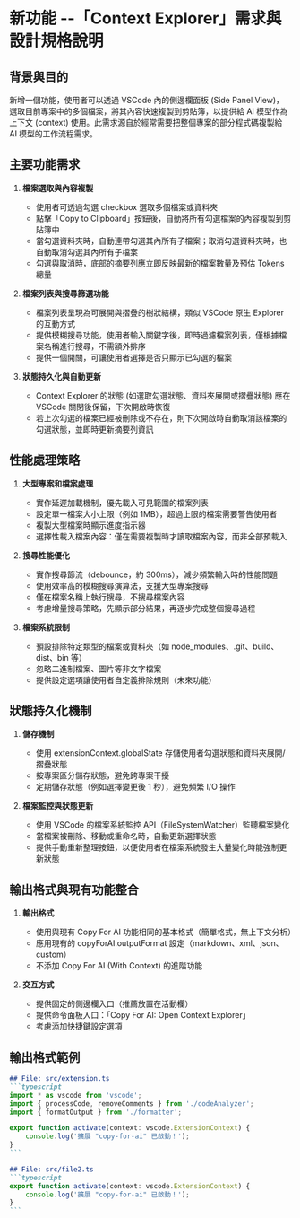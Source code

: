# 新功能 --「Context Explorer」需求與設計規格說明

## 背景與目的

新增一個功能，使用者可以透過 VSCode 內的側邊欄面板 (Side Panel View)，選取目前專案中的多個檔案，將其內容快速複製到剪貼簿，以提供給 AI 模型作為上下文 (context) 使用。此需求源自於經常需要把整個專案的部分程式碼複製給 AI 模型的工作流程需求。

## 主要功能需求

1. **檔案選取與內容複製**
   - 使用者可透過勾選 checkbox 選取多個檔案或資料夾
   - 點擊「Copy to Clipboard」按鈕後，自動將所有勾選檔案的內容複製到剪貼簿中
   - 當勾選資料夾時，自動連帶勾選其內所有子檔案；取消勾選資料夾時，也自動取消勾選其內所有子檔案
   - 勾選與取消時，底部的摘要列應立即反映最新的檔案數量及預估 Tokens 總量

2. **檔案列表與搜尋篩選功能**
   - 檔案列表呈現為可展開與摺疊的樹狀結構，類似 VSCode 原生 Explorer 的互動方式
   - 提供模糊搜尋功能，使用者輸入關鍵字後，即時過濾檔案列表，僅根據檔案名稱進行搜尋，不需額外排序
   - 提供一個開關，可讓使用者選擇是否只顯示已勾選的檔案

3. **狀態持久化與自動更新**
   - Context Explorer 的狀態 (如選取勾選狀態、資料夾展開或摺疊狀態) 應在 VSCode 關閉後保留，下次開啟時恢復
   - 若上次勾選的檔案已經被刪除或不存在，則下次開啟時自動取消該檔案的勾選狀態，並即時更新摘要列資訊

## 性能處理策略

1. **大型專案和檔案處理**
   - 實作延遲加載機制，優先載入可見範圍的檔案列表
   - 設定單一檔案大小上限（例如 1MB），超過上限的檔案需要警告使用者
   - 複製大型檔案時顯示進度指示器
   - 選擇性載入檔案內容：僅在需要複製時才讀取檔案內容，而非全部預載入

2. **搜尋性能優化**
   - 實作搜尋節流（debounce，約 300ms），減少頻繁輸入時的性能問題
   - 使用效率高的模糊搜尋演算法，支援大型專案搜尋
   - 僅在檔案名稱上執行搜尋，不搜尋檔案內容
   - 考慮增量搜尋策略，先顯示部分結果，再逐步完成整個搜尋過程

3. **檔案系統限制**
   - 預設排除特定類型的檔案或資料夾（如 node_modules、.git、build、dist、bin 等）
   - 忽略二進制檔案、圖片等非文字檔案
   - 提供設定選項讓使用者自定義排除規則（未來功能）

## 狀態持久化機制

1. **儲存機制**
   - 使用 extensionContext.globalState 存儲使用者勾選狀態和資料夾展開/摺疊狀態
   - 按專案區分儲存狀態，避免跨專案干擾
   - 定期儲存狀態（例如選擇變更後 1 秒），避免頻繁 I/O 操作

2. **檔案監控與狀態更新**
   - 使用 VSCode 的檔案系統監控 API（FileSystemWatcher）監聽檔案變化
   - 當檔案被刪除、移動或重命名時，自動更新選擇狀態
   - 提供手動重新整理按鈕，以便使用者在檔案系統發生大量變化時能強制更新狀態

## 輸出格式與現有功能整合

1. **輸出格式**
   - 使用與現有 Copy For AI 功能相同的基本格式（簡單格式，無上下文分析）
   - 應用現有的 copyForAI.outputFormat 設定（markdown、xml、json、custom）
   - 不添加 Copy For AI (With Context) 的進階功能

2. **交互方式**
   - 提供固定的側邊欄入口（推薦放置在活動欄）
   - 提供命令面板入口：「Copy For AI: Open Context Explorer」
   - 考慮添加快捷鍵設定選項

## 輸出格式範例

````markdown
## File: src/extension.ts
```typescript
import * as vscode from 'vscode';
import { processCode, removeComments } from './codeAnalyzer';
import { formatOutput } from './formatter';

export function activate(context: vscode.ExtensionContext) {
    console.log('擴展 "copy-for-ai" 已啟動！');
}
```

## File: src/file2.ts
```typescript
export function activate(context: vscode.ExtensionContext) {
    console.log('擴展 "copy-for-ai" 已啟動！');
}
```
````